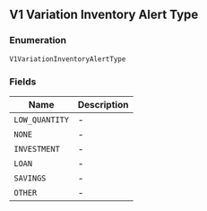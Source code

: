 ## V1 Variation Inventory Alert Type

### Enumeration

`V1VariationInventoryAlertType`

### Fields

| Name | Description |
|  --- | --- |
| `LOW_QUANTITY` | - |
| `NONE` | - |
| `INVESTMENT` | - |
| `LOAN` | - |
| `SAVINGS` | - |
| `OTHER` | - |

